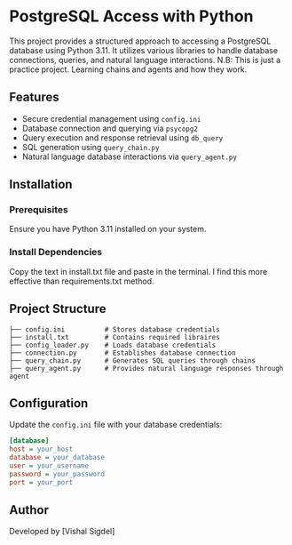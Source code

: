 # PostgreSQL Access with Python

This project provides a structured approach to accessing a PostgreSQL database using Python 3.11. It utilizes various libraries to handle database connections, queries, and natural language interactions.
N.B: This is just a practice project. Learning chains and agents and how they work.

## Features
- Secure credential management using `config.ini`
- Database connection and querying via `psycopg2`
- Query execution and response retrieval using `db_query`
- SQL generation using `query_chain.py`
- Natural language database interactions via `query_agent.py`

## Installation

### Prerequisites
Ensure you have Python 3.11 installed on your system.

### Install Dependencies
Copy the text in install.txt file and paste in the terminal. I find this more effective than requirements.txt method.

## Project Structure

```
├── config.ini          # Stores database credentials
├── install.txt         # Contains required libraires
├── config_loader.py    # Loads database credentials
├── connection.py       # Establishes database connection
├── query_chain.py      # Generates SQL queries through chains
├── query_agent.py      # Provides natural language responses through agent
```

## Configuration

Update the `config.ini` file with your database credentials:
```ini
[database]
host = your_host
database = your_database
user = your_username
password = your_password
port = your_port
```

## Author
Developed by [Vishal Sigdel]

